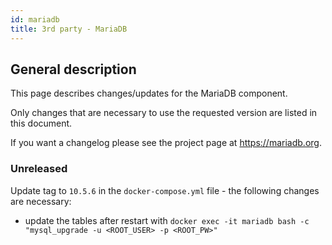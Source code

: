 ```yaml
---
id: mariadb
title: 3rd party - MariaDB
---
```


## General description

This page describes changes/updates for the MariaDB component.

Only changes that are necessary to use the requested version are listed in this document.

If you want a changelog please see the project page at https://mariadb.org.

### Unreleased

Update tag to `10.5.6` in the `docker-compose.yml` file - the following changes are necessary:
 - update the tables after restart with `docker exec -it mariadb bash -c "mysql_upgrade -u <ROOT_USER> -p <ROOT_PW>"`